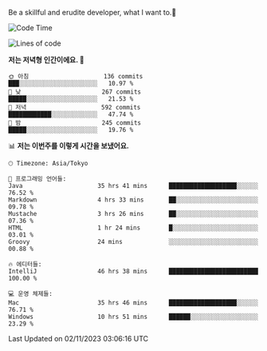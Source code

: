 Be a skillful and erudite developer, what I want to.👶

<!--START_SECTION:waka-->
![Code Time](http://img.shields.io/badge/Code%20Time-73%20hrs%2026%20mins-blue)

![Lines of code](https://img.shields.io/badge/%EC%A0%80%EB%8A%94%20%EC%97%AC%ED%83%9C%EA%B9%8C%EC%A7%80%20-726.2%20thousand%20%EC%A4%84%EC%9D%98%20%EC%BD%94%EB%93%9C%EB%A5%BC%20%EC%9E%91%EC%84%B1%ED%96%88%EC%96%B4%EC%9A%94.-blue)

**저는 저녁형 인간이에요. 🦉** 

```text
🌞 아침                     136 commits         ███░░░░░░░░░░░░░░░░░░░░░░   10.97 % 
🌆 낮　                     267 commits         █████░░░░░░░░░░░░░░░░░░░░   21.53 % 
🌃 저녁                     592 commits         ████████████░░░░░░░░░░░░░   47.74 % 
🌙 밤　                     245 commits         █████░░░░░░░░░░░░░░░░░░░░   19.76 % 
```


📊 **저는 이번주를 이렇게 시간을 보냈어요.** 

```text
🕑︎ Timezone: Asia/Tokyo

💬 프로그래밍 언어들: 
Java                     35 hrs 41 mins      ███████████████████░░░░░░   76.52 % 
Markdown                 4 hrs 33 mins       ██░░░░░░░░░░░░░░░░░░░░░░░   09.78 % 
Mustache                 3 hrs 26 mins       ██░░░░░░░░░░░░░░░░░░░░░░░   07.36 % 
HTML                     1 hr 24 mins        █░░░░░░░░░░░░░░░░░░░░░░░░   03.01 % 
Groovy                   24 mins             ░░░░░░░░░░░░░░░░░░░░░░░░░   00.88 % 

🔥 에디터들: 
IntelliJ                 46 hrs 38 mins      █████████████████████████   100.00 % 

💻 운영 체제들: 
Mac                      35 hrs 46 mins      ███████████████████░░░░░░   76.71 % 
Windows                  10 hrs 51 mins      ██████░░░░░░░░░░░░░░░░░░░   23.29 % 
```


 Last Updated on 02/11/2023 03:06:16 UTC
<!--END_SECTION:waka-->
